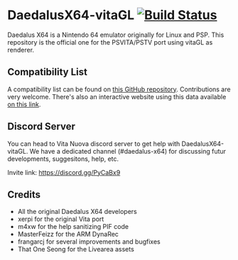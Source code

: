 # DaedalusX64-vitaGL [![Build Status](https://dev.azure.com/rinnegatamante/Daedalus%20X64/_apis/build/status/Rinnegatamante.DaedalusX64-vitaGL?branchName=master)](https://dev.azure.com/rinnegatamante/Daedalus%20X64/_build/latest?definitionId=2&branchName=master)
 
Daedalus X64 is a Nintendo 64 emulator originally for Linux and PSP. This repository is the official one for the PSVITA/PSTV port using vitaGL as renderer.
 
## Compatibility List
 
A compatibility list can be found on [this GitHub repository](https://github.com/Rinnegatamante/DaedalusX64-vitaGL-Compatibility/issues). Contributions are very welcome. There's also an interactive website using this data available [on this link](https://daedalusx64.rinnegatamante.it/).
 
## Discord Server

You can head to Vita Nuova discord server to get help with DaedalusX64-vitaGL. We have a dedicated channel (#daedalus-x64) for discussing futur developments, suggesitons, help, etc.
 
Invite link: https://discord.gg/PyCaBx9
 
## Credits
 
- All the original Daedalus X64 developers
- xerpi for the original Vita port
- m4xw for the help sanitizing PIF code
- MasterFeizz for the ARM DynaRec
- frangarcj for several improvements and bugfixes
- That One Seong for the Livearea assets
